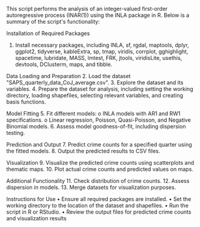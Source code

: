 This script performs the analysis of an integer-valued first-order autoregressive process (INAR(1)) using the INLA package in R. Below is a summary of the script's functionality:

Installation of Required Packages
1.	Install necessary packages, including INLA, sf, rgdal, maptools, dplyr, ggplot2, tidyverse, kableExtra, sp, tmap, viridis, corrplot, gghighlight, spacetime, lubridate, MASS, lmtest, FRK, jtools, viridisLite, usethis, devtools, DClusterm, maps, and tibble.

Data Loading and Preparation
2.	Load the dataset "SAPS_quarterly_data_CoJ_average.csv".
3.	Explore the dataset and its variables.
4.	Prepare the dataset for analysis, including setting the working directory, loading shapefiles, selecting relevant variables, and creating basis functions.

Model Fitting
5.	Fit different models:
o	INLA models with AR1 and RW1 specifications.
o	Linear regression, Poisson, Quasi-Poisson, and Negative Binomial models.
6.	Assess model goodness-of-fit, including dispersion testing.

Prediction and Output
7.	Predict crime counts for a specified quarter using the fitted models.
8.	Output the predicted results to CSV files.

Visualization
9.	Visualize the predicted crime counts using scatterplots and thematic maps.
10.	Plot actual crime counts and predicted values on maps.

Additional Functionality
11.	Check distribution of crime counts.
12.	Assess dispersion in models.
13.	Merge datasets for visualization purposes.

Instructions for Use
•	Ensure all required packages are installed.
•	Set the working directory to the location of the dataset and shapefiles.
•	Run the script in R or RStudio.
•	Review the output files for predicted crime counts and visualization results

